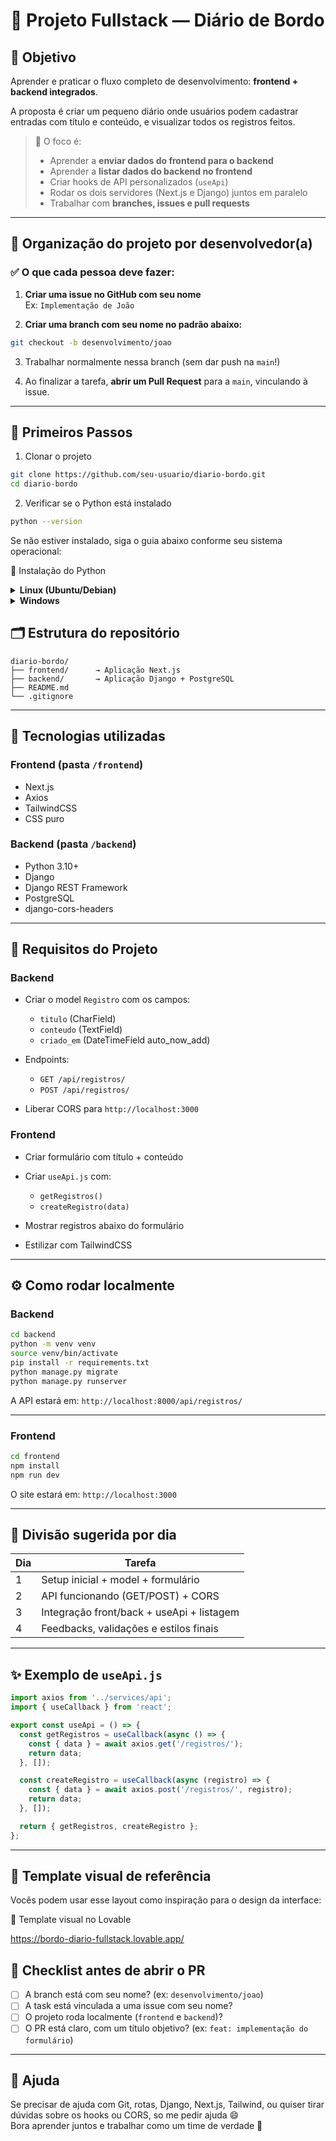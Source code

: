 
# 🚀 Projeto Fullstack — Diário de Bordo

## 🧠 Objetivo

Aprender e praticar o fluxo completo de desenvolvimento: **frontend + backend integrados**.

A proposta é criar um pequeno diário onde usuários podem cadastrar entradas com título e conteúdo, e visualizar todos os registros feitos.

> 🎯 O foco é:  
> - Aprender a **enviar dados do frontend para o backend**  
> - Aprender a **listar dados do backend no frontend**  
> - Criar hooks de API personalizados (`useApi`)  
> - Rodar os dois servidores (Next.js e Django) juntos em paralelo  
> - Trabalhar com **branches, issues e pull requests**

---


## 👤 Organização do projeto por desenvolvedor(a)

### ✅ O que cada pessoa deve fazer:

1. **Criar uma issue no GitHub com seu nome**  
   Ex: `Implementação de João`

2. **Criar uma branch com seu nome no padrão abaixo:**

```bash
git checkout -b desenvolvimento/joao
```

3. Trabalhar normalmente nessa branch (sem dar push na `main`!)

4. Ao finalizar a tarefa, **abrir um Pull Request** para a `main`, vinculando à issue.

---

## 🧱 Primeiros Passos
1. Clonar o projeto


```bash
git clone https://github.com/seu-usuario/diario-bordo.git
cd diario-bordo
```

2. Verificar se o Python está instalado

```bash
python --version
```
Se não estiver instalado, siga o guia abaixo conforme seu sistema operacional:

🔧 Instalação do Python
<details> <summary><strong>Linux (Ubuntu/Debian)</strong></summary>
   
```bash
sudo apt update
sudo apt install python3 python3-venv python3-pip
```

</details> <details> <summary><strong>Windows</strong></summary>
Baixe o instalador em: https://www.python.org/downloads/windows/

Execute o instalador e marque a opção "Add Python to PATH"

Finalize a instalação

Teste no terminal (cmd):

```bash
python --version
```
</details>


## 🗂️ Estrutura do repositório

```
diario-bordo/
├── frontend/      → Aplicação Next.js
├── backend/       → Aplicação Django + PostgreSQL
├── README.md
└── .gitignore
```

---

## 🔧 Tecnologias utilizadas

### Frontend (pasta `/frontend`)
- Next.js
- Axios
- TailwindCSS
- CSS puro

### Backend (pasta `/backend`)
- Python 3.10+
- Django
- Django REST Framework
- PostgreSQL
- django-cors-headers

---

## 📝 Requisitos do Projeto

### Backend
- Criar o model `Registro` com os campos:
  - `titulo` (CharField)
  - `conteudo` (TextField)
  - `criado_em` (DateTimeField auto_now_add)

- Endpoints:
  - `GET /api/registros/`
  - `POST /api/registros/`

- Liberar CORS para `http://localhost:3000`

### Frontend
- Criar formulário com título + conteúdo
- Criar `useApi.js` com:
  - `getRegistros()`
  - `createRegistro(data)`

- Mostrar registros abaixo do formulário
- Estilizar com TailwindCSS

---

## ⚙️ Como rodar localmente

### Backend

```bash
cd backend
python -m venv venv
source venv/bin/activate
pip install -r requirements.txt
python manage.py migrate
python manage.py runserver
```

A API estará em: `http://localhost:8000/api/registros/`

---

### Frontend

```bash
cd frontend
npm install
npm run dev
```

O site estará em: `http://localhost:3000`

---

## 🧠 Divisão sugerida por dia

| Dia | Tarefa                                  |
|-----|------------------------------------------|
| 1   | Setup inicial + model + formulário       |
| 2   | API funcionando (GET/POST) + CORS        |
| 3   | Integração front/back + useApi + listagem|
| 4   | Feedbacks, validações e estilos finais   |

---

## ✨ Exemplo de `useApi.js`

```js
import axios from '../services/api';
import { useCallback } from 'react';

export const useApi = () => {
  const getRegistros = useCallback(async () => {
    const { data } = await axios.get('/registros/');
    return data;
  }, []);

  const createRegistro = useCallback(async (registro) => {
    const { data } = await axios.post('/registros/', registro);
    return data;
  }, []);

  return { getRegistros, createRegistro };
};
```

---


## 🧾 Template visual de referência

Vocês podem usar esse layout como inspiração para o design da interface:

🔗 Template visual no Lovable

https://bordo-diario-fullstack.lovable.app/



## 🧾 Checklist antes de abrir o PR

- [ ] A branch está com seu nome? (ex: `desenvolvimento/joao`)
- [ ] A task está vinculada a uma issue com seu nome?
- [ ] O projeto roda localmente (`frontend` e `backend`)?
- [ ] O PR está claro, com um título objetivo? (ex: `feat: implementação do formulário`)

---

## 🤝 Ajuda

Se precisar de ajuda com Git, rotas, Django, Next.js, Tailwind, ou quiser tirar dúvidas sobre os hooks ou CORS, so me pedir ajuda 😄  
Bora aprender juntos e trabalhar como um time de verdade 🚀
```
